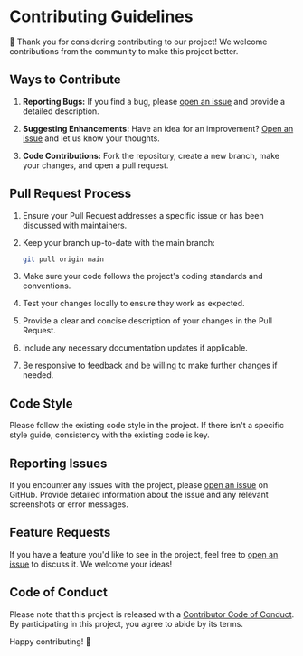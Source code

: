 # Contributing Guidelines

👋 Thank you for considering contributing to our project! We welcome contributions from the community to make this
project better.

## Ways to Contribute

1. **Reporting Bugs:** If you find a bug, please [open an issue](../../../issues) and provide a detailed description.

2. **Suggesting Enhancements:** Have an idea for an improvement? [Open an issue](../../../issues) and let us know your
   thoughts.

3. **Code Contributions:** Fork the repository, create a new branch, make your changes, and open a pull request.

## Pull Request Process

1. Ensure your Pull Request addresses a specific issue or has been discussed with maintainers.

2. Keep your branch up-to-date with the main branch:

    ```bash
    git pull origin main
    ```

3. Make sure your code follows the project's coding standards and conventions.

4. Test your changes locally to ensure they work as expected.

5. Provide a clear and concise description of your changes in the Pull Request.

6. Include any necessary documentation updates if applicable.

7. Be responsive to feedback and be willing to make further changes if needed.

## Code Style

Please follow the existing code style in the project. If there isn't a specific style guide, consistency with the
existing code is key.

## Reporting Issues

If you encounter any issues with the project, please [open an issue](../../../issues) on GitHub. Provide detailed
information about the issue and any relevant screenshots or error messages.

## Feature Requests

If you have a feature you'd like to see in the project, feel free to [open an issue](../../../issues) to discuss it. We
welcome your ideas!

## Code of Conduct

Please note that this project is released with
a [Contributor Code of Conduct](../../../tree/main?tab=coc-ov-file#contributor-covenant-code-of-conduct). By
participating in
this project, you agree to abide by its terms.

Happy contributing! 🚀
